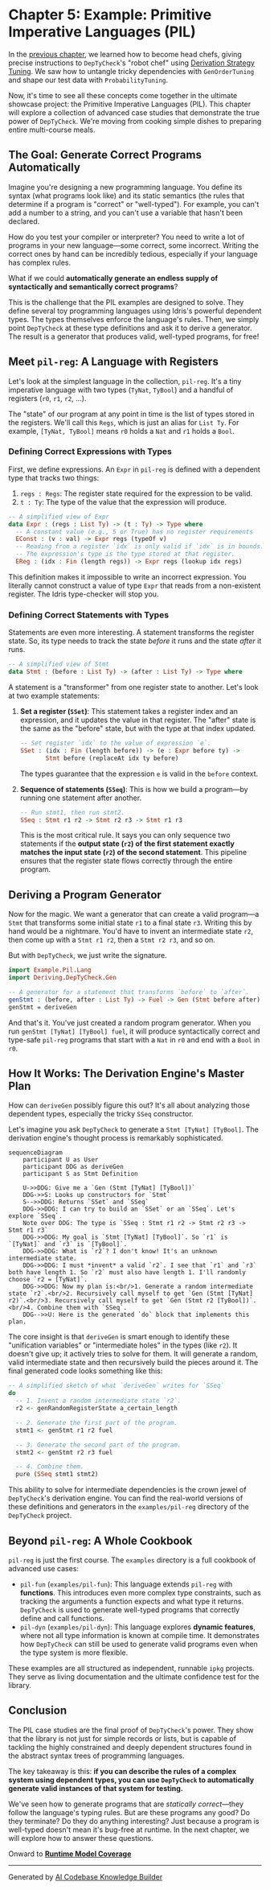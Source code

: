 # Chapter 5: Example: Primitive Imperative Languages (PIL)

In the [previous chapter](04_derivation_strategy_tuning_.md), we learned how to become head chefs, giving precise instructions to `DepTyCheck`'s "robot chef" using [Derivation Strategy Tuning](04_derivation_strategy_tuning_.md). We saw how to untangle tricky dependencies with `GenOrderTuning` and shape our test data with `ProbabilityTuning`.

Now, it's time to see all these concepts come together in the ultimate showcase project: the Primitive Imperative Languages (PIL). This chapter will explore a collection of advanced case studies that demonstrate the true power of `DepTyCheck`. We're moving from cooking simple dishes to preparing entire multi-course meals.

## The Goal: Generate Correct Programs Automatically

Imagine you're designing a new programming language. You define its syntax (what programs look like) and its static semantics (the rules that determine if a program is "correct" or "well-typed"). For example, you can't add a number to a string, and you can't use a variable that hasn't been declared.

How do you test your compiler or interpreter? You need to write a lot of programs in your new language—some correct, some incorrect. Writing the correct ones by hand can be incredibly tedious, especially if your language has complex rules.

What if we could **automatically generate an endless supply of syntactically and semantically correct programs**?

This is the challenge that the PIL examples are designed to solve. They define several toy programming languages using Idris's powerful dependent types. The types themselves enforce the language's rules. Then, we simply point `DepTyCheck` at these type definitions and ask it to derive a generator. The result is a generator that produces valid, well-typed programs, for free!

## Meet `pil-reg`: A Language with Registers

Let's look at the simplest language in the collection, `pil-reg`. It's a tiny imperative language with two types (`TyNat`, `TyBool`) and a handful of registers (`r0`, `r1`, `r2`, ...).

The "state" of our program at any point in time is the list of types stored in the registers. We'll call this `Regs`, which is just an alias for `List Ty`. For example, `[TyNat, TyBool]` means `r0` holds a `Nat` and `r1` holds a `Bool`.

### Defining Correct Expressions with Types

First, we define expressions. An `Expr` in `pil-reg` is defined with a dependent type that tracks two things:
1.  `regs : Regs`: The register state required for the expression to be valid.
2.  `t : Ty`: The type of the value that the expression will produce.

```idris
-- A simplified view of Expr
data Expr : (regs : List Ty) -> (t : Ty) -> Type where
  -- A constant value (e.g., 5 or True) has no register requirements
  EConst : (v : val) -> Expr regs (typeOf v)
  -- Reading from a register `idx` is only valid if `idx` is in bounds.
  -- The expression's type is the type stored at that register.
  EReg : (idx : Fin (length regs)) -> Expr regs (lookup idx regs)
```
This definition makes it impossible to write an incorrect expression. You literally cannot construct a value of type `Expr` that reads from a non-existent register. The Idris type-checker will stop you.

### Defining Correct Statements with Types

Statements are even more interesting. A statement transforms the register state. So, its type needs to track the state *before* it runs and the state *after* it runs.

```idris
-- A simplified view of Stmt
data Stmt : (before : List Ty) -> (after : List Ty) -> Type where
```

A statement is a "transformer" from one register state to another. Let's look at two example statements:

1.  **Set a register (`SSet`)**: This statement takes a register index and an expression, and it updates the value in that register. The "after" state is the same as the "before" state, but with the type at that index updated.

    ```idris
    -- Set register `idx` to the value of expression `e`.
    SSet : (idx : Fin (length before)) -> (e : Expr before ty) ->
           Stmt before (replaceAt idx ty before)
    ```
    The types guarantee that the expression `e` is valid in the `before` context.

2.  **Sequence of statements (`SSeq`)**: This is how we build a program—by running one statement after another.

    ```idris
    -- Run stmt1, then run stmt2.
    SSeq : Stmt r1 r2 -> Stmt r2 r3 -> Stmt r1 r3
    ```
    This is the most critical rule. It says you can only sequence two statements if the **output state (`r2`) of the first statement exactly matches the input state (`r2`) of the second statement**. This pipeline ensures that the register state flows correctly through the entire program.

## Deriving a Program Generator

Now for the magic. We want a generator that can create a valid program—a `Stmt` that transforms some initial state `r1` to a final state `r3`. Writing this by hand would be a nightmare. You'd have to invent an intermediate state `r2`, then come up with a `Stmt r1 r2`, then a `Stmt r2 r3`, and so on.

But with `DepTyCheck`, we just write the signature.

```idris
import Example.Pil.Lang
import Deriving.DepTyCheck.Gen

-- A generator for a statement that transforms `before` to `after`.
genStmt : (before, after : List Ty) -> Fuel -> Gen (Stmt before after)
genStmt = deriveGen
```

And that's it. You've just created a random program generator. When you run `genStmt [TyNat] [TyBool] fuel`, it will produce syntactically correct and type-safe `pil-reg` programs that start with a `Nat` in `r0` and end with a `Bool` in `r0`.

## How It Works: The Derivation Engine's Master Plan

How can `deriveGen` possibly figure this out? It's all about analyzing those dependent types, especially the tricky `SSeq` constructor.

Let's imagine you ask `DepTyCheck` to generate a `Stmt [TyNat] [TyBool]`. The derivation engine's thought process is remarkably sophisticated.

```mermaid
sequenceDiagram
    participant U as User
    participant DDG as deriveGen
    participant S as Stmt Definition

    U->>DDG: Give me a `Gen (Stmt [TyNat] [TyBool])`
    DDG->>S: Looks up constructors for `Stmt`
    S-->>DDG: Returns `SSet` and `SSeq`
    DDG->>DDG: I can try to build an `SSet` or an `SSeq`. Let's explore `SSeq`.
    Note over DDG: The type is `SSeq : Stmt r1 r2 -> Stmt r2 r3 -> Stmt r1 r3`
    DDG->>DDG: My goal is `Stmt [TyNat] [TyBool]`. So `r1` is `[TyNat]` and `r3` is `[TyBool]`.
    DDG->>DDG: What is `r2`? I don't know! It's an unknown intermediate state.
    DDG->>DDG: I must *invent* a valid `r2`. I see that `r1` and `r3` both have length 1. So `r2` must also have length 1. I'll randomly choose `r2 = [TyNat]`.
    DDG->>DDG: Now my plan is:<br/>1. Generate a random intermediate state `r2`.<br/>2. Recursively call myself to get `Gen (Stmt [TyNat] r2)`.<br/>3. Recursively call myself to get `Gen (Stmt r2 [TyBool])`.<br/>4. Combine them with `SSeq`.
    DDG-->>U: Here is the generated `do` block that implements this plan.
```

The core insight is that `deriveGen` is smart enough to identify these "unification variables" or "intermediate holes" in the types (like `r2`). It doesn't give up; it actively tries to solve for them. It will generate a random, valid intermediate state and then recursively build the pieces around it. The final generated code looks something like this:

```idris
-- A simplified sketch of what `deriveGen` writes for `SSeq`
do
  -- 1. Invent a random intermediate state `r2`.
  r2 <- genRandomRegisterState a_certain_length

  -- 2. Generate the first part of the program.
  stmt1 <- genStmt r1 r2 fuel

  -- 3. Generate the second part of the program.
  stmt2 <- genStmt r2 r3 fuel

  -- 4. Combine them.
  pure (SSeq stmt1 stmt2)
```

This ability to solve for intermediate dependencies is the crown jewel of `DepTyCheck`'s derivation engine. You can find the real-world versions of these definitions and generators in the `examples/pil-reg` directory of the `DepTyCheck` project.

## Beyond `pil-reg`: A Whole Cookbook

`pil-reg` is just the first course. The `examples` directory is a full cookbook of advanced use cases:

-   `pil-fun` (`examples/pil-fun`): This language extends `pil-reg` with **functions**. This introduces even more complex type constraints, such as tracking the arguments a function expects and what type it returns. `DepTyCheck` is used to generate well-typed programs that correctly define and call functions.
-   `pil-dyn` (`examples/pil-dyn`): This language explores **dynamic features**, where not all type information is known at compile time. It demonstrates how `DepTyCheck` can still be used to generate valid programs even when the type system is more flexible.

These examples are all structured as independent, runnable `ipkg` projects. They serve as living documentation and the ultimate confidence test for the library.

## Conclusion

The PIL case studies are the final proof of `DepTyCheck`'s power. They show that the library is not just for simple records or lists, but is capable of tackling the highly constrained and deeply dependent structures found in the abstract syntax trees of programming languages.

The key takeaway is this: **if you can describe the rules of a complex system using dependent types, you can use `DepTyCheck` to automatically generate valid instances of that system for testing.**

We've seen how to generate programs that are *statically correct*—they follow the language's typing rules. But are these programs any good? Do they terminate? Do they do anything interesting? Just because a program is well-typed doesn't mean it's bug-free at runtime. In the next chapter, we will explore how to answer these questions.

Onward to [**Runtime Model Coverage**](06_runtime_model_coverage_.md)

---

Generated by [AI Codebase Knowledge Builder](https://github.com/The-Pocket/Tutorial-Codebase-Knowledge)